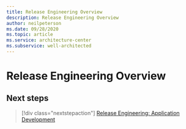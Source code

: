 ```yaml
---
title: Release Engineering Overview
description: Release Engineering Overview
author: neilpeterson
ms.date: 09/28/2020
ms.topic: article
ms.service: architecture-center
ms.subservice: well-architected
---
```


# Release Engineering Overview

## Next steps

> [!div class="nextstepaction"]
> [Release Engineering: Application Development](./release-engineering-app-dev.md)
